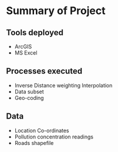 # Summary of Project

## Tools deployed
- ArcGIS
- MS Excel


## Processes executed
- Inverse Distance weighting Interpolation
- Data subset
- Geo-coding


## Data 
- Location Co-ordinates
- Pollution concentration readings
- Roads shapefile
